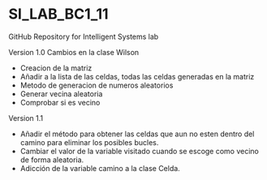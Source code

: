 # SI_LAB_BC1_11
GitHub Repository for Intelligent Systems lab

Version 1.0
Cambios en la clase Wilson
- Creacion de la matriz
- Añadir a la lista de las celdas, todas las celdas generadas en la matriz
- Metodo de generacion de numeros aleatorios
- Generar vecina aleatoria
- Comprobar si es vecino

Version 1.1
 - Añadir el método para obtener las celdas que aun no esten dentro del camino para eliminar los posibles bucles.
 - Cambiar el valor de la variable visitado cuando se escoge como vecino de forma aleatoria.
 - Adicción de la variable camino a la clase Celda.
